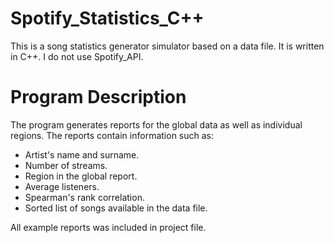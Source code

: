# Spotify_Statistics_C++

 This is a song statistics generator simulator based on a data file. It is written in C++. I do not use Spotify_API.

# Program Description

The program generates reports for the global data as well as individual regions. The reports contain information such as:

- Artist's name and surname.
- Number of streams.
- Region in the global report.
- Average listeners.
- Spearman's rank correlation.
- Sorted list of songs available in the data file.

All example reports was included in project file.
